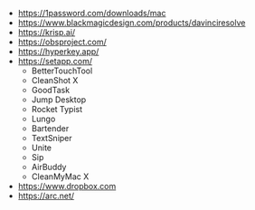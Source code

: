 * https://1password.com/downloads/mac
* https://www.blackmagicdesign.com/products/davinciresolve
* https://krisp.ai/
* https://obsproject.com/
* https://hyperkey.app/
* https://setapp.com/
  * BetterTouchTool
  * CleanShot X
  * GoodTask
  * Jump Desktop
  * Rocket Typist
  * Lungo
  * Bartender
  * TextSniper
  * Unite
  * Sip
  * AirBuddy
  * CleanMyMac X
* https://www.dropbox.com
* https://arc.net/
